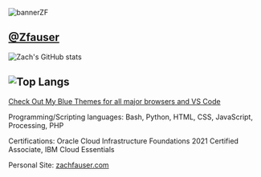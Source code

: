 <!---
Zfauser/Zfauser is a ✨ special ✨ repository because its `README.md` (this file) appears on your GitHub profile.
You can click the Preview link to take a look at your changes.
--->
![bannerZF](https://user-images.githubusercontent.com/19974370/232263915-afb64e71-b536-44a8-a1ff-14540a235c52.png)

**[@Zfauser](https://github.com/Zfauser)**
--
![Zach's GitHub stats](https://github-readme-stats-zfauser.vercel.app/api?username=zfauser&show_icons=true&theme=transparent&count_private=true)

![Top Langs](https://github-readme-stats-zfauser.vercel.app/api/top-langs/?username=zfauser&langs_count=8&theme=transparent&count_private=true)
--
[Check Out My Blue Themes for all major browsers and VS Code](https://zfauser.github.io/zachs-blue-theme/)

Programming/Scripting languages: Bash, Python, HTML, CSS, JavaScript, Processing, PHP

Certifications: Oracle Cloud Infrastructure Foundations 2021 Certified Associate, IBM Cloud Essentials

Personal Site: [zachfauser.com](https://zachfauser.com/)
